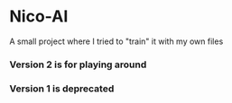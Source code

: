 # Nico-AI
A small project where I tried to "train" it with my own files

### Version 2 is for playing around

### Version 1 is deprecated
